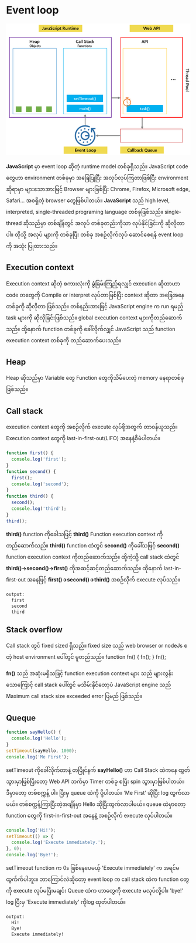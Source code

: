 # Event loop

![event loop](./images/javascript-event-loop-step-1.png)

**JavaScript** မှာ event loop ဆိုတဲ့ runtime model တစ်ခုရှိသည်။ JavaScript code တွေဟာ environment တစ်ခုမှာ အခြေပြုပြီး အလုပ်လုပ်ကြတာဖြစ်ပြီး environment ဆိုရာမှာ များသောအားဖြင့် Browser များဖြစ်ပြီး Chrome, Firefox, Microsoft edge, Safari... အစရှိတဲ့ browser တွေဖြစ်ပါတယ်။ **JavaScript** သည် high level, interpreted, single-threaded programing language တစ်ခုဖြစ်သည်။ single-thread ဆိုသည်မှာ တစ်ချိန်တွင် အလုပ် တစ်ခုတည်းကိုသာ လုပ်နိုင်ခြင်းကို ဆိုလိုတာပါ။ ထိုသို့ အလုပ် များကို တစ်ခုပြီး တစ်ခု အစဉ်လိုက်လုပ် ဆောင်စေရန် event loop ကို အသုံး ပြုထားသည်။

## Execution context

Execution context ဆိုတဲ့ စကားလုံးကို ခွဲခြမ်းကြည့်ရလျှင် execution ဆိုတာဟာ code တတွေကို Compile or interpret လုပ်တာဖြစ်ပြီး context ဆိုတာ အခြေအနေတစ်ခုကို ဆိုလိုတာ ဖြစ်သည်။ တစ်နည်းအားဖြင့် JavaScript engine က run ရမည့် task များကို ဆိုလိုခြင်းဖြစ်သည်။ global execution context များကိုတည်ဆောက် သည်။ ထို့နောက် function တစ်ခုကို ခေါ်လိုက်လျှင် JavaScript သည် function execution context တစ်ခုကို တည်‌ဆောက်ပေးသည်။

## Heap

Heap ဆိုသည်မှာ Variable တွေ Function တွေကိုသိမ်ပေးတဲ့ memory နေရာတစ်ခုဖြစ်သည်။

## Call stack

execution context တွေကို အစဉ်လိုက် execute လုပ်ဖို့အတွက် တာဝန်ယူသည်။ Execution context တွေကို last-in-first-out(LIFO) အနေနဲ့စီမံပါတယ်။

```javascript
function first() {
  console.log('first');
}
function second() {
  first();
  console.log('second');
}
function third() {
  second();
  console.log('third');
}
third();
```

**third()** function ကိုခေါသဖြင့် **third()** Function execution context ကိုတည်ဆောက်သည်။ **third()** function ထဲတွင် **second()** ကိုခေါ်သဖြင့် **second()** function execution context ကိုတည်ဆောက်သည်။ ထို့ကဲ့သို့ call stack ထဲတွင် **third()->second()->first()** ကိုအဆင့်ဆင့်တည်ဆောက်သည်။ ထိုနောက် last-in-first-out အနေဖြင့် **first()->second()->third()** အစဉ်လိုက်
execute လုပ်သည်။

```
output:
  first
  second
  third
```

## Stack overflow

Call stack တွင် fixed sized ရှိသည်။ fixed size သည်
web browser or nodeJs စတဲ့ host environment ပေါ်တွင် မူတည်သည်။
function fn() {
fn();
}
fn();

**fn()** သည် အဆုံးမရှိသဖြင့် function execution context များ သည် များလွန်းသော‌ကြောင့် call stack ပေါ်တွင် မသိမ်းနိုင်တော့ပဲ JavaScript engine သည် Maximum call stack size exceeded error ပြမည် ဖြစ်သည်။

## Queque

```javascript
function sayHello() {
  console.log('Hello');
}
setTimeout(sayHello, 1000);
console.log('Me First');
```

setTimeout ကိုခေါ်လိုက်တာနဲ့ တပြိုင်နက် **sayHello()** ဟာ Call Stack ထဲကနေ ထွတ်သွားမှာဖြစ်ပြီးတော့ Web API ဘက်မှာ Timer တစ်ခု စပြီး spin သွားမှာဖြစ်ပါတယ်။ ဒီမှာတော့ တစ်စက္ကန့် ပါ။ ပြီးမှ queue ထဲကို ပို့ပါတယ်။
‘Me First’ ဆိုပြီး log ထွက်လာမယ်။ တစ်စက္ကန့်ကြာပြီးတဲ့အချိန်မှာ Hello ဆိုပြီးထွက်လာပါမယ်။ queue ထဲမှာတော့ function တွေကို first-in-first-out အနေနဲ့ အစဉ်လိုက် execute လုပ်ပါတယ်။

```javascript
console.log('Hi!');
setTimeout(() => {
  console.log('Execute immediately.');
}, 0);
console.log('Bye!');
```

setTimeout function က 0s ဖြစ်နေပေမယ့် 'Execute immediately' က အရင်မထွက်က်ပါဘူး။ ဘာကြောင်လဲဆိုတော့ event loop က call stack ထဲက function တွေကို execute လုပ်မပြီးမချင်း Queue ထဲက ဟာတွေကို execute မလုပ်လို့ပါ။ 'bye!' log ပြီးမှ 'Execute immediately' ကိုlog ထုတ်ပါတယ်။

```
output:
  Hi!
  Bye!
  Execute immediately!
```
